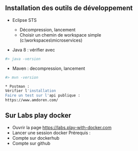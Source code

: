 ## Installation des outils de développement
* Eclipse STS
  - Décompression, lancement
  - Choisir un chemin de workspace simple (c:\workspaces\microservices)

* Java 8 : vérifier avec 
```bash
#> java -version
```

* Maven : 
decompression, lancement
```bash
#> mvn -version

* Postman :
Vérifier l'installation
Faire un test sur l'api publique :
https://www.amdoren.com/

```
## Sur Labs play docker 
* Ouvrir la page https://labs.play-with-docker.com
* Lancer une session docker
Prérequis :
* Compte sur dockerhub
* Compte sur github


